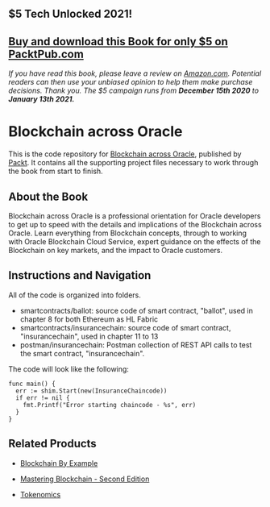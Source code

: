 ## $5 Tech Unlocked 2021!
[Buy and download this Book for only $5 on PacktPub.com](https://www.packtpub.com/product/blockchain-across-oracle/9781788474290)
-----
*If you have read this book, please leave a review on [Amazon.com](https://www.amazon.com/gp/product/1788474295).     Potential readers can then use your unbiased opinion to help them make purchase decisions. Thank you. The $5 campaign         runs from __December 15th 2020__ to __January 13th 2021.__*

# Blockchain across Oracle
This is the code repository for [Blockchain across Oracle](https://www.packtpub.com/big-data-and-business-intelligence/blockchain-across-oracle?utm_source=github&utm_medium=repository&utm_campaign=9781788474290), published by [Packt](https://www.packtpub.com/?utm_source=github). It contains all the supporting project files necessary to work through the book from start to finish.

## About the Book
Blockchain across Oracle is a professional orientation for Oracle developers to get up to speed with the details and implications of the Blockchain across Oracle. Learn everything from Blockchain concepts, through to working with Oracle Blockchain Cloud Service, expert guidance on the effects of the Blockchain on key markets, and the impact to Oracle customers.

## Instructions and Navigation
All of the code is organized into folders.
* smartcontracts/ballot: source code of smart contract, "ballot", used in chapter 8 for both Ethereum as HL Fabric
* smartcontracts/insurancechain: source code of smart contract, "insurancechain", used in chapter 11 to 13
* postman/insurancechain: Postman collection of REST API calls to test the smart contract, "insurancechain".


The code will look like the following:
```
func main() {
  err := shim.Start(new(InsuranceChaincode))
  if err != nil {
    fmt.Printf("Error starting chaincode - %s", err)
  }
}
```

 

## Related Products
* [Blockchain By Example](https://www.packtpub.com/big-data-and-business-intelligence/blockchain-example?utm_source=github&utm_medium=repository&utm_campaign=9781788475686)

* [Mastering Blockchain - Second Edition](https://www.packtpub.com/big-data-and-business-intelligence/mastering-blockchain-second-edition?utm_source=github&utm_medium=repository&utm_campaign=9781788839044)

* [Tokenomics](https://www.packtpub.com/big-data-and-business-intelligence/tokenomics?utm_source=github&utm_medium=repository&utm_campaign=9781789136326)

